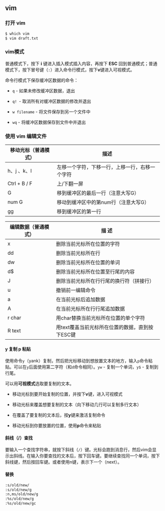 ## vim

### 打开 vim

```bash
$ which vim
$ vim draft.txt
```

### vim模式

普通模式下，按下 **i** 键进入插入模式插入内容，再按下 **ESC** 回到普通模式；普通模式下，按下冒号键（`:`）进入命令行模式，按下**v**键进入可视模式。

命令行模式下保存缓冲区数据的命令：

- `q` - 如果未修改缓冲区数据，退出

- `q! `- 取消所有对缓冲区数据的修改并退出
- `w filename` - 将文件保存到另一个文件中
- `wq` - 将缓冲区数据保存到文件中并退出



### 使用 vim 编辑文件

| 移动光标（普通模式） | 描述                                           |
| -------------------- | ---------------------------------------------- |
| h、j 、k、l          | 左移一个字符，下移一行，上移一行，右移一个字符 |
| Ctrl + B / F         | 上/下翻一屏                                    |
| G                    | 移到缓冲区的最后一行（注意大写G）              |
| num G                | 移动到缓冲区中的第num行（注意大写G）           |
| gg                   | 移到缓冲区的第一行                             |

| 编辑数据（普通模式） | 描 述                                           |
| -------------------- | ----------------------------------------------- |
| x                    | 删除当前光标所在位置的字符                      |
| dd                   | 删除当前光标所在行                              |
| dw                   | 删除当前光标所在位置的单词                      |
| d$                   | 删除当前光标所在位置至行尾的内容                |
| J                    | 删除当前光标所在行行尾的换行符（拼接行）        |
| u                    | 撤销前一编辑命令                                |
| a                    | 在当前光标后追加数据                            |
| A                    | 在当前光标所在行行尾追加数据                    |
| r char               | 用char替换当前光标所在位置的单个字符            |
| R text               | 用text覆盖当前光标所在位置的数据，直到按下ESC键 |



#### y 复制 p 粘贴

使用命令`y`（yank）复制，然后把光标移动到想放置文本的地方，输入`p`命令粘贴。可以在`y`后面使用第二字符（和`d`命令相同）。`yw` - 复制一个单词，`y$` - 复制到行尾。

可以用**可视模式**选取要复制的文本。

- 移动光标到要开始复制的位置，并按下**v**键，进入可视模式

- 移动光标来覆盖想要复制的文本（向下移动几行可以复制多行文本）

- 在覆盖了要复制的文本后，按**y**键来激活复制命令

- 移动光标到你要放置的位置，使用**p**命令来粘贴

  

#### 斜线（/）查找

要输入一个查找字符串，就按下斜线（`/`）键。光标会跑到消息行，然后vim会显示出斜线。在输入你要查找的文本后，按下回车键。要继续查找同一个单词，按下斜线键，然后按回车键。或者使用n键，表示下一个（next）。



#### 替换

```bash
:s/old/new/
:s/old/new/g
:n,ms/old/new/g
:%s/old/new/g
:%s/old/new/gc
```

